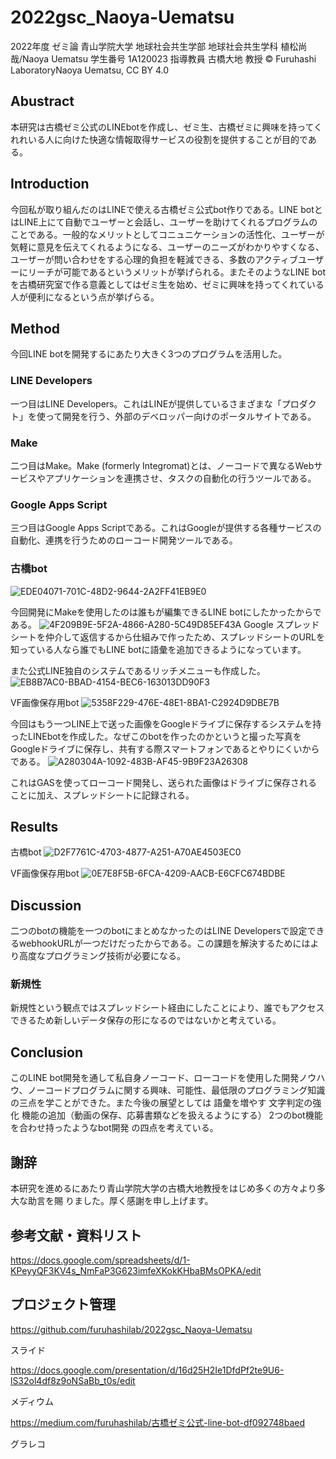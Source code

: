 # 2022gsc_Naoya-Uematsu
2022年度 ゼミ論
青山学院大学 地球社会共生学部 地球社会共生学科
植松尚哉/Naoya Uematsu
学生番号 1A120023
指導教員 古橋大地 教授
© Furuhashi LaboratoryNaoya Uematsu, CC BY 4.0

## Abustract
本研究は古橋ゼミ公式のLINEbotを作成し、ゼミ生、古橋ゼミに興味を持ってくれれいる人に向けた快適な情報取得サービスの役割を提供することが目的である。

## Introduction
今回私が取り組んだのはLINEで使える古橋ゼミ公式bot作りである。LINE botとはLINE上にて自動でユーザーと会話し、ユーザーを助けてくれるプログラムのことである。一般的なメリットとしてコニュニケーションの活性化、ユーザーが気軽に意見を伝えてくれるようになる、ユーザーのニーズがわかりやすくなる、ユーザーが問い合わせをする心理的負担を軽減できる、多数のアクティブユーザーにリーチが可能であるというメリットが挙げられる。またそのようなLINE botを古橋研究室で作る意義としてはゼミ生を始め、ゼミに興味を持ってくれている人が便利になるという点が挙げらる。

## Method
今回LINE botを開発するにあたり大きく3つのプログラムを活用した。

### LINE Developers

一つ目はLINE Developers。これはLINEが提供しているさまざまな「プロダクト」を使って開発を行う、外部のデベロッパー向けのポータルサイトである。

### Make

二つ目はMake。Make (formerly Integromat)とは、ノーコードで異なるWebサービスやアプリケーションを連携させ、タスクの自動化の行うツールである。

### Google Apps Script
三つ目はGoogle Apps Scriptである。これはGoogleが提供する各種サービスの自動化、連携を行うためのローコード開発ツールである。

### 古橋bot
![EDE04071-701C-48D2-9644-2A2FF41EB9E0](https://user-images.githubusercontent.com/93098277/216643178-96800f58-3018-4520-91f3-05981b9d14c2.jpeg)

今回開発にMakeを使用したのは誰もが編集できるLINE botにしたかったからである。
![4F209B9E-5F2A-4866-A280-5C49D85EF43A](https://user-images.githubusercontent.com/93098277/216643308-ab59a825-b6db-4320-ab60-21e9e9037dbc.png)
Google スプレッドシートを仲介して返信するから仕組みで作ったため、スプレッドシートのURLを知っている人なら誰でもLINE botに語彙を追加できるようになっています。

また公式LINE独自のシステムであるリッチメニューも作成した。
![EB8B7AC0-BBAD-4154-BEC6-163013DD90F3](https://user-images.githubusercontent.com/93098277/216643520-b904f23d-b0a4-4220-b98f-8b71040750c6.jpeg)


VF画像保存用bot
![5358F229-476E-48E1-8BA1-C2924D9DBE7B](https://user-images.githubusercontent.com/93098277/216643559-2342dc38-e5c4-4040-967c-f83174d28212.jpeg)

今回はもう一つLINE上で送った画像をGoogleドライブに保存するシステムを持ったLINEbotを作成した。なぜこのbotを作ったのかというと撮った写真をGoogleドライブに保存し、共有する際スマートフォンであるとやりにくいからである。
![A280304A-1092-483B-AF45-9B9F23A26308](https://user-images.githubusercontent.com/93098277/216643676-1fba3050-2a0c-4e32-aabb-945122735d10.jpeg)

これはGASを使ってローコード開発し、送られた画像はドライブに保存されることに加え、スプレッドシートに記録される。

## Results
古橋bot
![D2F7761C-4703-4877-A251-A70AE4503EC0](https://user-images.githubusercontent.com/93098277/216643792-85664587-e0f7-4031-837d-a77a74d32733.jpeg)

VF画像保存用bot
 ![0E7E8F5B-6FCA-4209-AACB-E6CFC674BDBE](https://user-images.githubusercontent.com/93098277/216643929-7254a516-0d15-4c63-afb0-085c26e5f595.jpeg)


## Discussion
二つのbotの機能を一つのbotにまとめなかったのはLINE Developersで設定できるwebhookURLが一つだけだったからである。この課題を解決するためにはより高度なプログラミング技術が必要になる。

### 新規性
新規性という観点ではスプレッドシート経由にしたことにより、誰でもアクセスできるため新しいデータ保存の形になるのではないかと考えている。

## Conclusion
このLINE bot開発を通して私自身ノーコード、ローコードを使用した開発ノウハウ、ノーコードプログラムに関する興味、可能性、最低限のプログラミング知識の三点を学ことができた。また今後の展望としては
語彙を増やす
文字判定の強化
機能の追加（動画の保存、応募書類などを扱えるようにする）
2つのbot機能を合わせ持ったようなbot開発
の四点を考えている。

## 謝辞

本研究を進めるにあたり青山学院大学の古橋大地教授をはじめ多くの方々より多大な助言を賜 りました。厚く感謝を申し上げます。

## 参考文献・資料リスト

https://docs.google.com/spreadsheets/d/1-KPeyyQF3KV4s_NmFaP3G623imfeXKokKHbaBMsOPKA/edit

## プロジェクト管理

https://github.com/furuhashilab/2022gsc_Naoya-Uematsu

スライド

https://docs.google.com/presentation/d/16d25H2Ie1DfdPf2te9U6-lS32ol4df8z9oNSaBb_t0s/edit

メディウム

https://medium.com/furuhashilab/古橋ゼミ公式-line-bot-df092748baed

グラレコ
